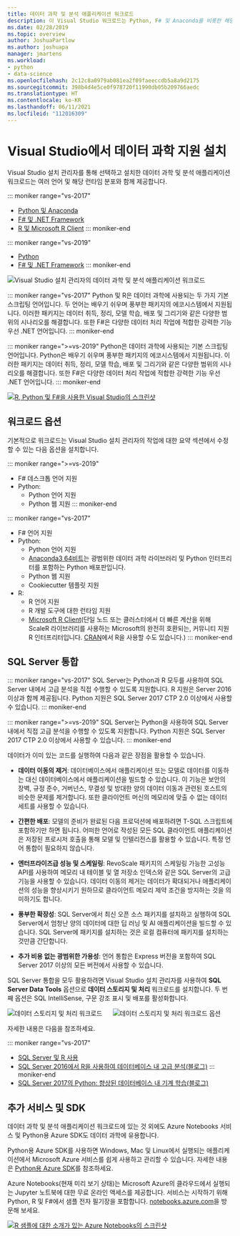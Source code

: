 ```yaml
---
title: 데이터 과학 및 분석 애플리케이션 워크로드
description: 이 Visual Studio 워크로드는 Python, F# 및 Anaconda를 비롯한 해당 런타임 배포를 함께 제공합니다. (R도 Visual Studio 2017에만 포함되어 있습니다.)
ms.date: 02/28/2019
ms.topic: overview
author: JoshuaPartlow
ms.author: joshuapa
manager: jmartens
ms.workload:
- python
- data-science
ms.openlocfilehash: 2c12c8a0979ab081ea2f09faeeccdb5a8a9d2175
ms.sourcegitcommit: 398b4d4e5ce0f978720f11990db05b209766aedc
ms.translationtype: HT
ms.contentlocale: ko-KR
ms.lasthandoff: 06/11/2021
ms.locfileid: "112016309"
---
```

# <a name="install-data-science-support-in-visual-studio"></a>Visual Studio에서 데이터 과학 지원 설치

Visual Studio 설치 관리자를 통해 선택하고 설치한 데이터 과학 및 분석 애플리케이션 워크로드는 여러 언어 및 해당 런타임 분포와 함께 제공합니다.

::: moniker range="vs-2017"
- [Python 및 Anaconda](../python/overview-of-python-tools-for-visual-studio.md)
- [F# 및 .NET Framework](/dotnet/fsharp/)
- [R 및 Microsoft R Client](../rtvs/index.md)
::: moniker-end

::: moniker range="vs-2019"
- [Python](../python/overview-of-python-tools-for-visual-studio.md)
- [F# 및 .NET Framework](/dotnet/fsharp/)
::: moniker-end

![Visual Studio 설치 관리자의 데이터 과학 및 분석 애플리케이션 워크로드](media/workload/data-science-workload.png)

::: moniker range="vs-2017"
Python 및 R은 데이터 과학에 사용되는 두 가지 기본 스크립팅 언어입니다. 두 언어는 배우기 쉬우며 풍부한 패키지의 에코시스템에서 지원됩니다. 이러한 패키지는 데이터 취득, 정리, 모델 학습, 배포 및 그리기와 같은 다양한 범위의 시나리오를 해결합니다. 또한 F#은 다양한 데이터 처리 작업에 적합한 강력한 기능 우선 .NET 언어입니다.
::: moniker-end

::: moniker range=">=vs-2019"
Python은 데이터 과학에 사용되는 기본 스크립팅 언어입니다. Python은 배우기 쉬우며 풍부한 패키지의 에코시스템에서 지원됩니다. 이러한 패키지는 데이터 취득, 정리, 모델 학습, 배포 및 그리기와 같은 다양한 범위의 시나리오를 해결합니다. 또한 F#은 다양한 데이터 처리 작업에 적합한 강력한 기능 우선 .NET 언어입니다.
::: moniker-end

<!--Note link on the image because this one is large -->
[![R, Python 및 F#을 사용한 Visual Studio의 스크린샷](media/workload/data-science-workload-screens.png)](media/workload/data-science-workload-screens.png#lightbox)

## <a name="workload-options"></a>워크로드 옵션

기본적으로 워크로드는 Visual Studio 설치 관리자의 작업에 대한 요약 섹션에서 수정할 수 있는 다음 옵션을 설치합니다.

::: moniker range=">=vs-2019"
- F# 데스크톱 언어 지원
- Python:
  - Python 언어 지원
  - Python 웹 지원
::: moniker-end

::: moniker range="vs-2017"
- F# 언어 지원
- Python:
  - Python 언어 지원
  - [Anaconda3 64비트](https://www.continuum.io)는 광범위한 데이터 과학 라이브러리 및 Python 인터프리터를 포함하는 Python 배포판입니다.
  - Python 웹 지원
  - Cookiecutter 템플릿 지원
- R:
  - R 언어 지원
  - R 개발 도구에 대한 런타임 지원
  - [Microsoft R Client](/machine-learning-server/r-client/what-is-microsoft-r-client)(단일 노드 또는 클러스터에서 더 빠른 계산을 위해 ScaleR 라이브러리를 사용하는 Microsoft의 완전히 호환되는, 커뮤니티 지원 R 인터프리터입니다. [CRAN](https://cran.r-project.org/)에서 R을 사용할 수도 있습니다.)
::: moniker-end

## <a name="sql-server-integration"></a>SQL Server 통합

::: moniker range="vs-2017"
SQL Server는 Python과 R 모두를 사용하여 SQL Server 내에서 고급 분석을 직접 수행할 수 있도록 지원합니다. R 지원은 Server 2016 이상과 함께 제공됩니다. Python 지원은 SQL Server 2017 CTP 2.0 이상에서 사용할 수 있습니다.
::: moniker-end

::: moniker range=">=vs-2019"
SQL Server는 Python을 사용하여 SQL Server 내에서 직접 고급 분석을 수행할 수 있도록 지원합니다. Python 지원은 SQL Server 2017 CTP 2.0 이상에서 사용할 수 있습니다.
::: moniker-end

데이터가 이미 있는 코드를 실행하여 다음과 같은 장점을 활용할 수 있습니다.

- **데이터 이동의 제거**: 데이터베이스에서 애플리케이션 또는 모델로 데이터를 이동하는 대신 데이터베이스에서 애플리케이션을 빌드할 수 있습니다. 이 기능은 보안의 장벽, 규정 준수, 거버넌스, 무결성 및 방대한 양의 데이터 이동과 관련된 호스트의 비슷한 문제를 제거합니다. 또한 클라이언트 머신의 메모리에 맞출 수 없는 데이터 세트를 사용할 수 있습니다.

- **간편한 배포**: 모델의 준비가 완료된 다음 프로덕션에 배포하려면 T-SQL 스크립트에 포함하기만 하면 됩니다. 어떠한 언어로 작성된 모든 SQL 클라이언트 애플리케이션은 저장된 프로시저 호출을 통해 모델 및 인텔리전스를 활용할 수 있습니다. 특정 언어 통합이 필요하지 않습니다.

- **엔터프라이즈급 성능 및 스케일링**: RevoScale 패키지의 스케일링 가능한 고성능 API를 사용하여 메모리 내 테이블 및 열 저장소 인덱스와 같은 SQL Server의 고급 기능을 사용할 수 있습니다. 데이터 이동의 제거는 데이터가 확대되거나 애플리케이션의 성능을 향상시키기 원하므로 클라이언트 메모리 제약 조건을 방지하는 것을 의미하기도 합니다.

- **풍부한 확장성**: SQL Server에서 최신 오픈 소스 패키지를 설치하고 실행하여 SQL Server에서 엄청난 양의 데이터에 대한 딥 러닝 및 AI 애플리케이션을 빌드할 수 있습니다. SQL Server에 패키지를 설치하는 것은 로컬 컴퓨터에 패키지를 설치하는 것만큼 간단합니다.

- **추가 비용 없는 광범위한 가용성**: 언어 통합은 Express 버전을 포함하여 SQL Server 2017 이상의 모든 버전에서 사용할 수 있습니다.

SQL Server 통합을 모두 활용하려면 Visual Studio 설치 관리자를 사용하여 **SQL Server Data Tools** 옵션으로 **데이터 스토리지 및 처리** 워크로드를 설치합니다. 두 번째 옵션은 SQL IntelliSense, 구문 강조 표시 및 배포를 활성화합니다.

![데이터 스토리지 및 처리 워크로드](media/workload/data-storage-workload.png) &nbsp;&nbsp;&nbsp;&nbsp; ![데이터 스토리지 및 처리 워크로드 옵션](media/workload/data-storage-workload-options.png)

자세한 내용은 다음을 참조하세요.

::: moniker range="vs-2017"
- [SQL Server 및 R 사용](../rtvs/integrating-sql-server-with-r.md)
- [SQL Server 2016에서 R을 사용하여 데이터베이스 내 고급 분석(블로그)](https://blogs.technet.microsoft.com/dataplatforminsider/2016/03/29/in-database-advanced-analytics-with-r-in-sql-server-2016/)
::: moniker-end
- [SQL Server 2017의 Python: 향상된 데이터베이스 내 기계 학습(블로그)](https://blogs.technet.microsoft.com/dataplatforminsider/2017/04/19/python-in-sql-server-2017-enhanced-in-database-machine-learning/)

## <a name="additional-services-and-sdks"></a>추가 서비스 및 SDK

데이터 과학 및 분석 애플리케이션 워크로드에 있는 것 외에도 Azure Notebooks 서비스 및 Python용 Azure SDK도 데이터 과학에 유용합니다.

Python용 Azure SDK를 사용하면 Windows, Mac 및 Linux에서 실행되는 애플리케이션에서 Microsoft Azure 서비스를 쉽게 사용하고 관리할 수 있습니다. 자세한 내용은 [Python용 Azure SDK](/azure/python/)를 참조하세요.

Azure Notebooks(현재 미리 보기 상태)는 Microsoft Azure의 클라우드에서 실행되는 Jupyter 노트북에 대한 무료 온라인 액세스를 제공합니다. 서비스는 시작하기 위해 Python, R 및 F#에서 샘플 전자 필기장을 포함합니다. [notebooks.azure.com](https://notebooks.azure.com/)을 방문해 보세요.

<!--Note link on the image because this one is large -->
[![R 샘플에 대한 소개가 있는 Azure Notebooks의 스크린샷](media/workload/data-science-workload-notebooks.png)](media/workload/data-science-workload-notebooks.png#lightbox)

